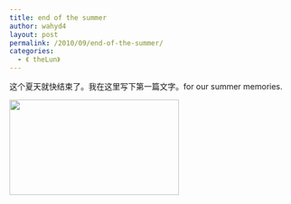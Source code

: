 ```yaml
---
title: end of the summer
author: wahyd4
layout: post
permalink: /2010/09/end-of-the-summer/
categories:
  - 《 theLun》
---
```

这个夏天就快结束了。我在这里写下第一篇文字。for our summer memories.

[<img class="alignnone size-medium wp-image-193" title="DSC02310_副本_副本" src="http://www.junv.info/wp-content/uploads/2010/09/DSC02310_副本_副本3-300x169.jpg" alt="" width="300" height="169" />][1]

 [1]: http://www.junv.info/wp-content/uploads/2010/09/DSC02310_副本_副本3.jpg